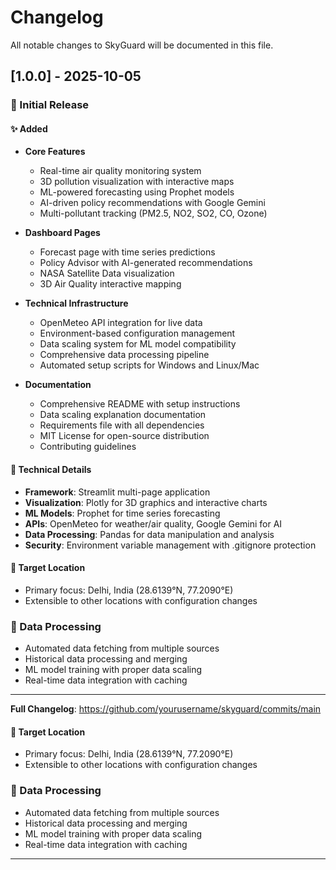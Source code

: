 # Changelog

All notable changes to SkyGuard will be documented in this file.

## [1.0.0] - 2025-10-05

### 🚀 Initial Release

#### ✨ Added
- **Core Features**
  - Real-time air quality monitoring system
  - 3D pollution visualization with interactive maps
  - ML-powered forecasting using Prophet models
  - AI-driven policy recommendations with Google Gemini
  - Multi-pollutant tracking (PM2.5, NO2, SO2, CO, Ozone)

- **Dashboard Pages**
  - Forecast page with time series predictions
  - Policy Advisor with AI-generated recommendations
  - NASA Satellite Data visualization
  - 3D Air Quality interactive mapping

- **Technical Infrastructure**
  - OpenMeteo API integration for live data
  - Environment-based configuration management
  - Data scaling system for ML model compatibility
  - Comprehensive data processing pipeline
  - Automated setup scripts for Windows and Linux/Mac

- **Documentation**
  - Comprehensive README with setup instructions
  - Data scaling explanation documentation
  - Requirements file with all dependencies
  - MIT License for open-source distribution
  - Contributing guidelines

#### 🔧 Technical Details
- **Framework**: Streamlit multi-page application
- **Visualization**: Plotly for 3D graphics and interactive charts
- **ML Models**: Prophet for time series forecasting
- **APIs**: OpenMeteo for weather/air quality, Google Gemini for AI
- **Data Processing**: Pandas for data manipulation and analysis
- **Security**: Environment variable management with .gitignore protection

#### 🎯 Target Location
- Primary focus: Delhi, India (28.6139°N, 77.2090°E)
- Extensible to other locations with configuration changes

### 🔄 Data Processing
- Automated data fetching from multiple sources
- Historical data processing and merging
- ML model training with proper data scaling
- Real-time data integration with caching

---

**Full Changelog**: https://github.com/yourusername/skyguard/commits/main

#### 🎯 Target Location
- Primary focus: Delhi, India (28.6139°N, 77.2090°E)
- Extensible to other locations with configuration changes

### 🔄 Data Processing
- Automated data fetching from multiple sources
- Historical data processing and merging
- ML model training with proper data scaling
- Real-time data integration with caching

---

